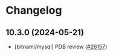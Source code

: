 # Changelog

## 10.3.0 (2024-05-21)

* [bitnami/mysql] PDB review ([#26157](https://github.com/bitnami/charts/pulls/26157))
